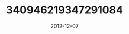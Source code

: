 ---
title: "340946219347291084"
cover: "2012-12-07 18.06.18 340946219347291084_46248401"
photo: "2012-12-07 18.06.18 340946219347291084_46248401"
date: "2012-12-07"
type: "photo"
---